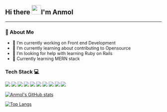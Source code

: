## Hi there <img src="https://raw.githubusercontent.com/MartinHeinz/MartinHeinz/master/wave.gif" width="30px">I'm Anmol
---

### 📝 About Me

- 🔭 I’m currently working on Front end Development
- 🔗 I’m currently learning about contributing to Opensource 
- 🤔 I’m looking for help with learning Ruby on Rails
- 📑 Currently learning MERN stack 

### Tech Stack 💻
 ![](https://img.shields.io/badge/-++-informational?style=flat&logo=C&logoColor=white&color=blue)  ![](https://img.shields.io/badge/-Python-informational?style=flat&logo=python&logoColor=white&color=green)  ![](https://img.shields.io/badge/-HTML5-informational?style=flat&logo=HTML5&logoColor=white&color=orange) ![](https://img.shields.io/badge/-CSS3-informational?style=flat&logo=CSS3&logoColor=white&color=blue) ![](https://img.shields.io/badge/-JavaScript-informational?style=flat&logo=JavaScript&logoColor=white&color=EFD81D) ![](https://img.shields.io/badge/-Bootstrap-informational?style=flat&logo=Bootstrap&logoColor=white&color=purple) ![](https://img.shields.io/badge/-Git-informational?style=flat&logo=Git&logoColor=white&color=important) ![](https://img.shields.io/badge/-Github-informational?style=flat&logo=Github&logoColor=white&color=black) ![](https://img.shields.io/badge/-Less-informational?style=flat&logo=Less&logoColor=white&color=blue) ![](https://img.shields.io/badge/-Scss-informational?style=flat&logo=Sass&logoColor=purple&color=pink)
 

 
[![Anmol's GitHub stats](https://github-readme-stats.vercel.app/api?username=anmolkohli13)](https://github.com/anmolkohli13/github-readme-stats)

[![Top Langs](https://github-readme-stats.vercel.app/api/top-langs/?username=anmolkohli13&layout=compact)](https://github.com/anmolkohli13/github-readme-stats)

<!--### Connect with me


You can find me on [![Twitter][1.2]][1], or on [![LinkedIn][2.2]][2].

<!-- Icons -->

[1.2]: http://i.imgur.com/wWzX9uB.png (twitter icon without padding)
[2.2]: https://i.imgur.com/OQUXwNp.png
<!-- Links to your social media accounts -->


[2]: https://www.linkedin.com/in/anmolkohli13/-->
